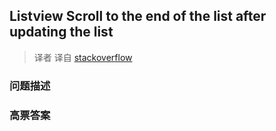 ## Listview Scroll to the end of the list after updating the list

> 译者 译自 [stackoverflow](http://stackoverflow.com/questions/3606530/listview-scroll-to-the-end-of-the-list-after-updating-the-list) 

### 问题描述 

### 高票答案 

